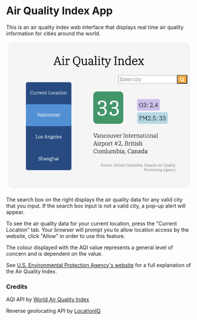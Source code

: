 # Air Quality Index App

This is an air quality index web interface that displays real time air quality information for cities around the world. 

<img src="img/app-screenshot-upd.png" width="600">

The search box on the right displays the air quality data for any valid city that you input. If the search box input is not a valid city, a pop-up alert will appear. 

To see the air quality data for your current location, press the "Current Location" tab. Your browser will prompt you to allow location access by the website, click "Allow" in order to use this feature. 

The colour displayed with the AQI value represents a general level of concern and is dependent on the value.

See [U.S. Environmental Protection Agency's website](https://www.airnow.gov/aqi/aqi-basics/) for a full explanation of the Air Quality Index. 

### Credits
AQI API by [World Air Quality Index](https://waqi.info/)

Reverse geolocating API by [LocationIQ](https://locationiq.com/)
